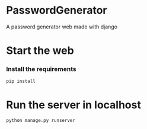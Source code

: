 # PasswordGenerator
A password generator web made with django

# Start the web
### Install the requirements
```
pip install
```
# Run the server in localhost
```
python manage.py runserver
```



